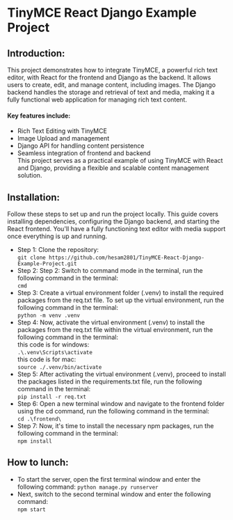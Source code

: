 # TinyMCE React Django Example Project
## Introduction:
This project demonstrates how to integrate TinyMCE, a powerful rich text editor, with React for the frontend and Django as the backend. It allows users to create, edit, and manage content, including images. The Django backend handles the storage and retrieval of text and media, making it a fully functional web application for managing rich text content.
#### Key features include:
- Rich Text Editing with TinyMCE
- Image Upload and management
- Django API for handling content persistence
- Seamless integration of frontend and backend \
This project serves as a practical example of using TinyMCE with React and Django, providing a flexible and scalable content management solution.
## Installation:
Follow these steps to set up and run the project locally. This guide covers installing dependencies, configuring the Django backend, and starting the React frontend. You'll have a fully functioning text editor with media support once everything is up and running.
- Step 1: Clone the repository: \
`git clone https://github.com/hesam2801/TinyMCE-React-Django-Example-Project.git`
- Step 2: Step 2: Switch to command mode in the terminal, run the following command in the terminal: \
`cmd`
- Step 3: Create a virtual environment folder (.venv) to install the required packages from the req.txt file. To set up the virtual environment, run the following command in the terminal: \
`python -m venv .venv`
- Step 4: Now, activate the virtual environment (.venv) to install the packages from the req.txt file within the virtual environment, run the following command in the terminal: \
this code is for windows: \
`.\.venv\Scripts\activate` \
this code is for mac: \
`source ./.venv/bin/activate` 
- Step 5: After activating the virtual environment (.venv), proceed to install the packages listed in the requirements.txt file, run the following command in the terminal: \
`pip install -r req.txt` 
- Step 6: Open a new terminal window and navigate to the frontend folder using the cd command, run the following command in the terminal: \
`cd .\frontend\` 
- Step 7: Now, it's time to install the necessary npm packages, run the following command in the terminal: \
`npm install`
## How to lunch:
- To start the server, open the first terminal window and enter the following command:
`python manage.py runserver`
- Next, switch to the second terminal window and enter the following command:\
`npm start`